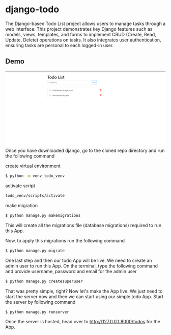 # django-todo
 The Django-based Todo List project allows users to manage tasks through a web interface. This project demonstrates key Django features such as models, views, templates, and forms to implement CRUD (Create, Read, Update, Delete) operations on tasks. It also integrates user authentication, ensuring tasks are personal to each logged-in user.
## Demo
![image](https://github.com/ramajan-tahashildar/Todo_list_Django/blob/b1d40edcea8c091b9b3663ee81d6fed1aed7a8f9/Assets/TODO.png)
Once you have downloaded django, go to the cloned repo directory and run the following command

create virtual environment
```bash
$ python -m venv todo_venv
```
activate script
```bash
todo_venv/scripts/activate
```
 make migration 
```bash
$ python manage.py makemigrations
```

This will create all the migrations file (database migrations) required to run this App.

Now, to apply this migrations run the following command
```bash
$ python manage.py migrate
```

One last step and then our todo App will be live. We need to create an admin user to run this App. On the terminal, type the following command and provide username, password and email for the admin user
```bash
$ python manage.py createsuperuser
```

That was pretty simple, right? Now let's make the App live. We just need to start the server now and then we can start using our simple todo App. Start the server by following command

```bash
$ python manage.py runserver
```


Once the server is hosted, head over to http://127.0.0.1:8000/todos for the App.
